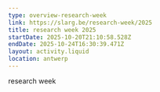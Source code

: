 ```yaml
---
type: overview-research-week
link: https://slarg.be/research-week/2025
title: research week 2025
startDate: 2025-10-20T21:10:58.528Z
endDate: 2025-10-24T16:30:39.471Z
layout: activity.liquid
location: antwerp
---
```

research week